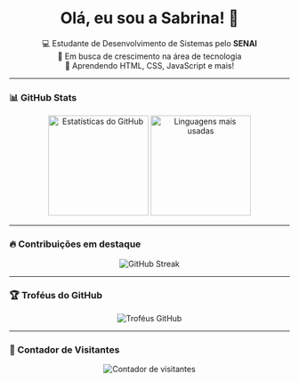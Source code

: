<h1 align="center">Olá, eu sou a Sabrina! 👋</h1>

<p align="center">
  💻 Estudante de Desenvolvimento de Sistemas pelo <b>SENAI</b><br/>
  🚀 Em busca de crescimento na área de tecnologia<br/>
  🌱 Aprendendo HTML, CSS, JavaScript e mais!
</p>

---

### 📊 GitHub Stats

<div align="center">
  <img
    height="180em"
    src="https://github-readme-stats.vercel.app/api?username=pgasaabyy&show_icons=true&theme=dark&include_all_commits=true&count_private=true"
    alt="Estatísticas do GitHub"
  />
  <img
    height="180em"
    src="[![Top Langs](https://github-readme-stats.vercel.app/api/top-langs/?username=DiasEllen26&layout=donut)](https://github.com/pgasaabyy/github-readme-stats)"
    alt="Linguagens mais usadas"
  />
</div>

---

### 🔥 Contribuições em destaque

<div align="center">
  <img
    src="https://github-readme-streak-stats.herokuapp.com/?user=pgasaabyy&theme=dark&hide_border=false"
    alt="GitHub Streak"
  />
</div>

---

### 🏆 Troféus do GitHub

<p align="center">
  <img
    src="https://github-profile-trophy.vercel.app/?username=pgasaabyy&theme=darkhub&no-frame=true&no-bg=true&column=7"
    alt="Troféus GitHub"
  />
</p>

---

### 👀 Contador de Visitantes

<p align="center">
  <img
    src="https://profile-counter.glitch.me/pgasaabyy/count.svg"
    alt="Contador de visitantes"
  />
</p>
